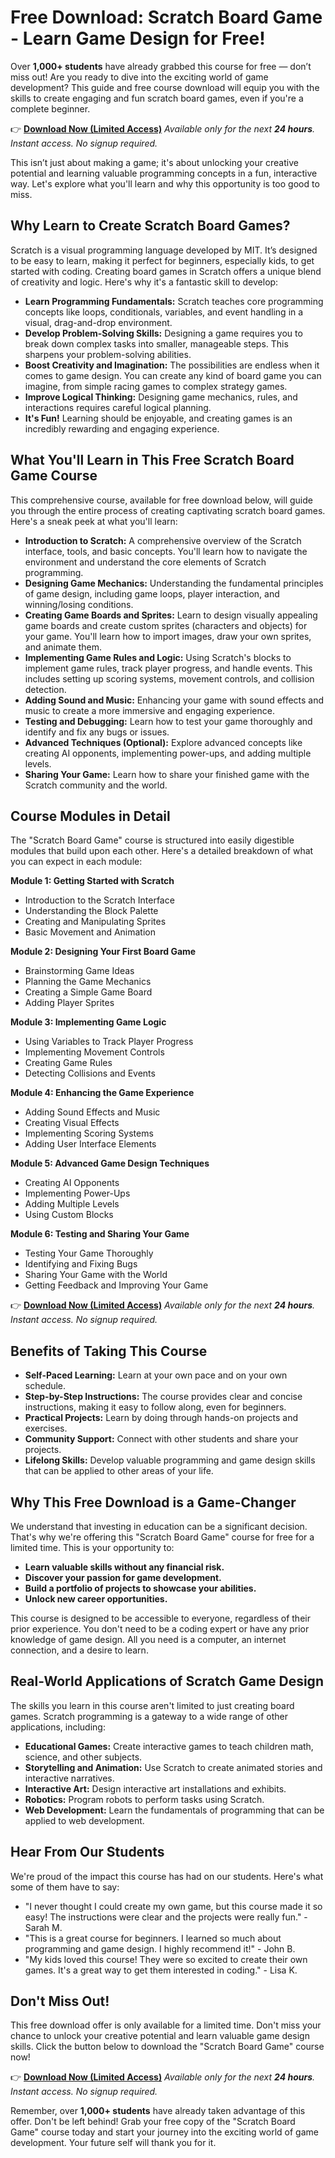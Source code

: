 # Free Download: Scratch Board Game - Learn Game Design for Free!

Over **1,000+ students** have already grabbed this course for free — don’t miss out! Are you ready to dive into the exciting world of game development? This guide and free course download will equip you with the skills to create engaging and fun scratch board games, even if you're a complete beginner.

👉 **[Download Now (Limited Access)](https://udemywork.com/scratch-board-game)**
_Available only for the next **24 hours**._
_Instant access. No signup required._

This isn’t just about making a game; it's about unlocking your creative potential and learning valuable programming concepts in a fun, interactive way. Let's explore what you'll learn and why this opportunity is too good to miss.

## Why Learn to Create Scratch Board Games?

Scratch is a visual programming language developed by MIT. It’s designed to be easy to learn, making it perfect for beginners, especially kids, to get started with coding. Creating board games in Scratch offers a unique blend of creativity and logic. Here's why it's a fantastic skill to develop:

*   **Learn Programming Fundamentals:** Scratch teaches core programming concepts like loops, conditionals, variables, and event handling in a visual, drag-and-drop environment.
*   **Develop Problem-Solving Skills:** Designing a game requires you to break down complex tasks into smaller, manageable steps. This sharpens your problem-solving abilities.
*   **Boost Creativity and Imagination:** The possibilities are endless when it comes to game design. You can create any kind of board game you can imagine, from simple racing games to complex strategy games.
*   **Improve Logical Thinking:** Designing game mechanics, rules, and interactions requires careful logical planning.
*   **It's Fun!** Learning should be enjoyable, and creating games is an incredibly rewarding and engaging experience.

## What You'll Learn in This Free Scratch Board Game Course

This comprehensive course, available for free download below, will guide you through the entire process of creating captivating scratch board games. Here's a sneak peek at what you'll learn:

*   **Introduction to Scratch:** A comprehensive overview of the Scratch interface, tools, and basic concepts. You'll learn how to navigate the environment and understand the core elements of Scratch programming.
*   **Designing Game Mechanics:** Understanding the fundamental principles of game design, including game loops, player interaction, and winning/losing conditions.
*   **Creating Game Boards and Sprites:** Learn to design visually appealing game boards and create custom sprites (characters and objects) for your game. You'll learn how to import images, draw your own sprites, and animate them.
*   **Implementing Game Rules and Logic:** Using Scratch's blocks to implement game rules, track player progress, and handle events. This includes setting up scoring systems, movement controls, and collision detection.
*   **Adding Sound and Music:** Enhancing your game with sound effects and music to create a more immersive and engaging experience.
*   **Testing and Debugging:** Learn how to test your game thoroughly and identify and fix any bugs or issues.
*   **Advanced Techniques (Optional):** Explore advanced concepts like creating AI opponents, implementing power-ups, and adding multiple levels.
*   **Sharing Your Game:** Learn how to share your finished game with the Scratch community and the world.

## Course Modules in Detail

The "Scratch Board Game" course is structured into easily digestible modules that build upon each other. Here's a detailed breakdown of what you can expect in each module:

**Module 1: Getting Started with Scratch**

*   Introduction to the Scratch Interface
*   Understanding the Block Palette
*   Creating and Manipulating Sprites
*   Basic Movement and Animation

**Module 2: Designing Your First Board Game**

*   Brainstorming Game Ideas
*   Planning the Game Mechanics
*   Creating a Simple Game Board
*   Adding Player Sprites

**Module 3: Implementing Game Logic**

*   Using Variables to Track Player Progress
*   Implementing Movement Controls
*   Creating Game Rules
*   Detecting Collisions and Events

**Module 4: Enhancing the Game Experience**

*   Adding Sound Effects and Music
*   Creating Visual Effects
*   Implementing Scoring Systems
*   Adding User Interface Elements

**Module 5: Advanced Game Design Techniques**

*   Creating AI Opponents
*   Implementing Power-Ups
*   Adding Multiple Levels
*   Using Custom Blocks

**Module 6: Testing and Sharing Your Game**

*   Testing Your Game Thoroughly
*   Identifying and Fixing Bugs
*   Sharing Your Game with the World
*   Getting Feedback and Improving Your Game

👉 **[Download Now (Limited Access)](https://udemywork.com/scratch-board-game)**
_Available only for the next **24 hours**._
_Instant access. No signup required._

## Benefits of Taking This Course

*   **Self-Paced Learning:** Learn at your own pace and on your own schedule.
*   **Step-by-Step Instructions:** The course provides clear and concise instructions, making it easy to follow along, even for beginners.
*   **Practical Projects:** Learn by doing through hands-on projects and exercises.
*   **Community Support:** Connect with other students and share your projects.
*   **Lifelong Skills:** Develop valuable programming and game design skills that can be applied to other areas of your life.

## Why This Free Download is a Game-Changer

We understand that investing in education can be a significant decision. That's why we're offering this "Scratch Board Game" course for free for a limited time. This is your opportunity to:

*   **Learn valuable skills without any financial risk.**
*   **Discover your passion for game development.**
*   **Build a portfolio of projects to showcase your abilities.**
*   **Unlock new career opportunities.**

This course is designed to be accessible to everyone, regardless of their prior experience. You don't need to be a coding expert or have any prior knowledge of game design. All you need is a computer, an internet connection, and a desire to learn.

## Real-World Applications of Scratch Game Design

The skills you learn in this course aren't limited to just creating board games. Scratch programming is a gateway to a wide range of other applications, including:

*   **Educational Games:** Create interactive games to teach children math, science, and other subjects.
*   **Storytelling and Animation:** Use Scratch to create animated stories and interactive narratives.
*   **Interactive Art:** Design interactive art installations and exhibits.
*   **Robotics:** Program robots to perform tasks using Scratch.
*   **Web Development:** Learn the fundamentals of programming that can be applied to web development.

## Hear From Our Students

We're proud of the impact this course has had on our students. Here's what some of them have to say:

*   "I never thought I could create my own game, but this course made it so easy! The instructions were clear and the projects were really fun." - Sarah M.
*   "This is a great course for beginners. I learned so much about programming and game design. I highly recommend it!" - John B.
*   "My kids loved this course! They were so excited to create their own games. It's a great way to get them interested in coding." - Lisa K.

## Don't Miss Out!

This free download offer is only available for a limited time. Don't miss your chance to unlock your creative potential and learn valuable game design skills. Click the button below to download the "Scratch Board Game" course now!

👉 **[Download Now (Limited Access)](https://udemywork.com/scratch-board-game)**
_Available only for the next **24 hours**._
_Instant access. No signup required._

Remember, over **1,000+ students** have already taken advantage of this offer. Don't be left behind! Grab your free copy of the "Scratch Board Game" course today and start your journey into the exciting world of game development. Your future self will thank you for it.
